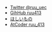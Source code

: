 - [Twitter @ruu_uec](https://twitter.com/ruu_uec)
- [GihHub ruu413](https://github.com/ruu413)
- [ほしいもの](https://www.amazon.co.jp/wishlist?ref_=ya_d_l_lists)
- [AtCoder ruu_413](https://atcoder.jp/users/ruu_413)
